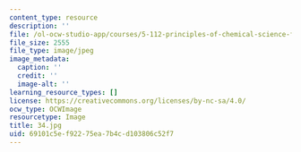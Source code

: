 ```yaml
---
content_type: resource
description: ''
file: /ol-ocw-studio-app/courses/5-112-principles-of-chemical-science-fall-2005/69101c5ef92275ea7b4cd103806c52f7_34.jpg
file_size: 2555
file_type: image/jpeg
image_metadata:
  caption: ''
  credit: ''
  image-alt: ''
learning_resource_types: []
license: https://creativecommons.org/licenses/by-nc-sa/4.0/
ocw_type: OCWImage
resourcetype: Image
title: 34.jpg
uid: 69101c5e-f922-75ea-7b4c-d103806c52f7
---
```


